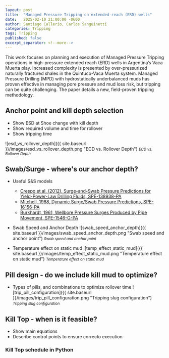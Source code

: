 ```yaml
---
layout: post
title:  "Managed Pressure Tripping on extended-reach (ERD) wells"
date:   2025-02-10 21:00:00 -0600
author: Santiago Callerio, Carlos Sanguinetti
categories: Tripping
tags: Tripping
published: false
excerpt_separator: <!--more-->
---
```

This work focuses on planning and execution of Managed Pressure Tripping operations in  high-pressure extended reach (ERD) wells in Argentina’s Vaca Muerta play. Increased complexity is presented by over-pressurized naturally fractured shales in the Quintuco-Vaca Muerta system. Managed Pressure Drilling (MPD) with hydrostatically underbalanced muds has proven effective in managing pore pressure and mud loss risk, but tripping can be quite challenging. The paper details a new, field-proven tripping methodology.
<!--more-->
## Anchor point and kill depth selection
- Show ESD at Shoe change with kill depth
- Show required volume and time for rollover
- Show tripping time

![esd_vs_rollover_depth]({{ site.baseurl }}/images/esd_vs_rollover_depth.png "ECD vs. Rollover Depth")
*<small>ECD vs. Rollover Depth</small>*

## Swab/Surge - where's our anchor depth?
- Useful S&S models
	- [Crespo et al. (2012), Surge-and-Swab Pressure Predictions for Yield-Power-Law Drilling Fluids, SPE-138938-PA](https://doi.org/10.2118/138938-PA)
	- [Mitchell, 1988, Dynamic Surge/Swab Pressure Predictions, SPE-16156-PA](https://doi.org/10.2118/16156-PA)
	- [Burkhardt, 1961, Wellbore Pressure Surges Produced by Pipe Movement, SPE-1546-G-PA](https://doi.org/10.2118/1546-G-PA)

- Swab Speed and Anchor Depth
![swab_speed_anchor_depth]({{ site.baseurl }}/images/swab_speed_anchor_depth.png "Swab speed and anchor point")
*<small>Swab speed and anchor point</small>*
- Temperature effect on static mud
![temp_effect_static_mud]({{ site.baseurl }}/images/temp_effect_static_mud.png "Temperature effect on static mud")
*<small>Temperature effect on static mud</small>*

## Pill design - do we include kill mud to optimize?
- Types of pills, and combinations to optimize rollover time
![trip_pill_configuration]({{ site.baseurl }}/images/trip_pill_configuration.png "Tripping slug configuration")
*<small>Tripping slug configuration</small>*

## Kill Top - when is it feasible?
- Show main equations
- Describe control points to ensure correcto execution
### Kill Top schedule in Python
